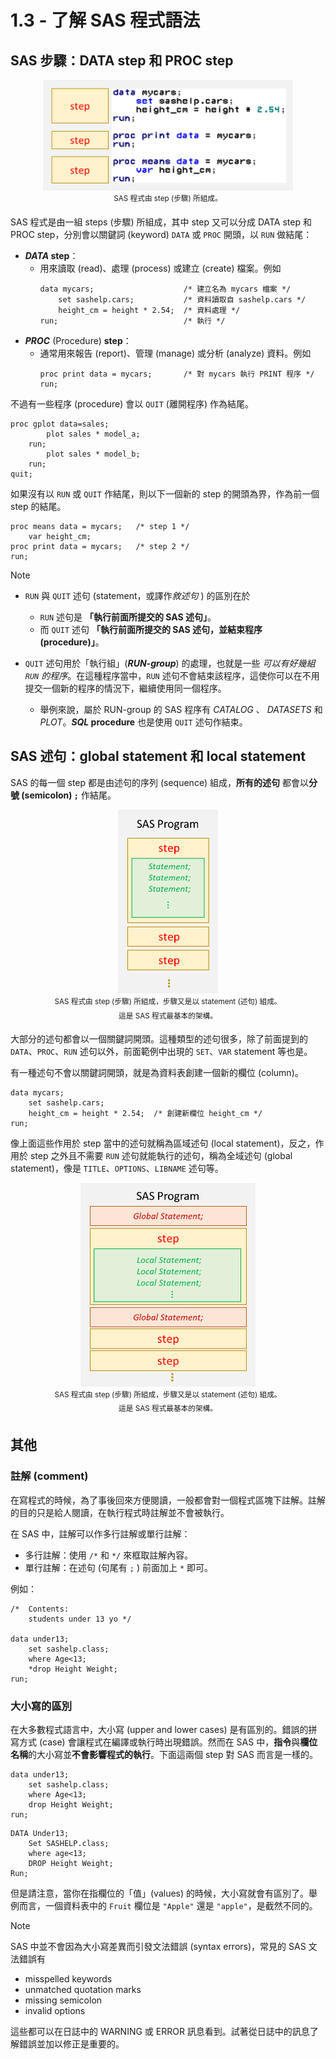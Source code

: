 # 1.3 - 了解 SAS 程式語法

## SAS 步驟：DATA step 和 PROC step
<p align="center"><img src="./pic/sas-steps.png" width="400"><br><sup>SAS 程式由 step (步驟) 所組成。</sup></p>

SAS 程式是由一組 steps (步驟) 所組成，其中 step 又可以分成 DATA step 和 PROC step，分別會以關鍵詞 (keyword) `DATA` 或 `PROC` 開頭，以 `RUN` 做結尾：
- ***DATA* step**：
    - 用來讀取 (read)、處理 (process) 或建立 (create) 檔案。例如
        ```sas
        data mycars;                    /* 建立名為 mycars 檔案 */
            set sashelp.cars;           /* 資料讀取自 sashelp.cars */
            height_cm = height * 2.54;  /* 資料處理 */
        run;                            /* 執行 */
        ```
- ***PROC*** (Procedure) **step**：
    - 通常用來報告 (report)、管理 (manage) 或分析 (analyze) 資料。例如
        ```sas
        proc print data = mycars;       /* 對 mycars 執行 PRINT 程序 */
        run;
        ```

不過有一些程序 (procedure) 會以 `QUIT` (離開程序) 作為結尾。
```sas
proc gplot data=sales;
        plot sales * model_a;
    run;
        plot sales * model_b;
    run;
quit;
```

如果沒有以 `RUN` 或 `QUIT` 作結尾，則以下一個新的 step 的開頭為界，作為前一個 step 的結尾。
```sas
proc means data = mycars;   /* step 1 */
    var height_cm;
proc print data = mycars;   /* step 2 */
run;
```

> [!note]
> - `RUN` 與 `QUIT` 述句 (statement，或譯作*敘述句* ) 的區別在於
>      - `RUN` 述句是 **「執行前面所提交的 SAS 述句」**。
>      - 而 `QUIT` 述句 **「執行前面所提交的 SAS 述句，並結束程序 (procedure)」**。
> 
> - `QUIT` 述句用於「執行組」(***RUN-group***) 的處理，也就是一些 *可以有好幾組 `RUN` 的程序*。在這種程序當中，`RUN` 述句不會結束該程序，這使你可以在不用提交一個新的程序的情況下，繼續使用同一個程序。
>      - 舉例來說，屬於 RUN-group 的 SAS 程序有 *CATALOG* 、 *DATASETS* 和 *PLOT*。***SQL* procedure** 也是使用 `QUIT` 述句作結束。
>


## SAS 述句：global statement 和 local statement

SAS 的每一個 step 都是由述句的序列 (sequence) 組成，**所有的述句** 都會以**分號 (semicolon) `;`** 作結尾。

<p align="center"><img src="./pic/sas-pgm-structure1.png" width="160"><br><sup>SAS 程式由 step (步驟) 所組成，步驟又是以 statement (述句) 組成。<br>這是 SAS 程式最基本的架構。</sup></p>

大部分的述句都會以一個關鍵詞開頭。這種類型的述句很多，除了前面提到的 `DATA`、`PROC`、`RUN` 述句以外，前面範例中出現的 `SET`、`VAR` statement 等也是。

有一種述句不會以關鍵詞開頭，就是為資料表創建一個新的欄位 (column)。
```sas
data mycars;                    
    set sashelp.cars;           
    height_cm = height * 2.54;  /* 創建新欄位 height_cm */
run;                            
```
像上面這些作用於 step 當中的述句就稱為區域述句 (local statement)，反之，作用於 step 之外且不需要 `RUN` 述句就能執行的述句，稱為全域述句 (global statement)，像是 `TITLE`、`OPTIONS`、`LIBNAME` 述句等。

<p align="center"><img src="./pic/sas-pgm-structure2.png" width="280"><br><sup>SAS 程式由 step (步驟) 所組成，步驟又是以 statement (述句) 組成。<br>這是 SAS 程式最基本的架構。</sup></p>

## 其他

### 註解 (comment)
在寫程式的時候，為了事後回來方便閱讀，一般都會對一個程式區塊下註解。註解的目的只是給人閱讀，在執行程式時註解並不會被執行。

在 SAS 中，註解可以作多行註解或單行註解：
- 多行註解：使用 `/*` 和 `*/` 來框取註解內容。
- 單行註解：在述句 (句尾有 `;` ) 前面加上 `*` 即可。

例如：
```sas
/*  Contents:
    students under 13 yo */

data under13;
    set sashelp.class;
    where Age<13;
    *drop Height Weight;
run;
```

### 大小寫的區別

在大多數程式語言中，大小寫 (upper and lower cases) 是有區別的。錯誤的拼寫方式 (case) 會讓程式在編譯或執行時出現錯誤。然而在 SAS 中，**指令**與**欄位名稱**的大小寫並**不會影響程式的執行**。下面這兩個 step 對 SAS 而言是一樣的。

```sas
data under13;
    set sashelp.class;
    where Age<13;
    drop Height Weight;
run;
```
```sas
DATA Under13;
    Set SASHELP.class;
    where age<13;
    DROP Height Weight;
Run;
```

但是請注意，當你在指欄位的「值」(values) 的時候，大小寫就會有區別了。舉例而言，一個資料表中的 `Fruit` 欄位是 `"Apple"` 還是 `"apple"`，是截然不同的。

> [!note]
> SAS 中並不會因為大小寫差異而引發文法錯誤 (syntax errors)，常見的 SAS 文法錯誤有
> - misspelled keywords
> - unmatched quotation marks
> - missing semicolon
> - invalid options
> 
> 這些都可以在日誌中的 WARNING 或 ERROR 訊息看到。試著從日誌中的訊息了解錯誤並加以修正是重要的。